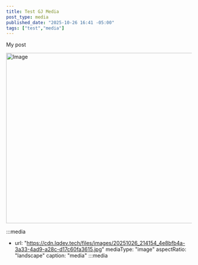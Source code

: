 ```yaml
---
title: Test GJ Media
post_type: media
published_date: "2025-10-26 16:41 -05:00"
tags: ["test","media"]
---
```


My post

<img width=1080 height=463 alt=Image src= />

:::media
- url: "https://cdn.lqdev.tech/files/images/20251026_214154_4e8bfb4a-3a33-4ad9-a28c-d17c60fa3615.jpg"
  mediaType: "image"
  aspectRatio: "landscape"
  caption: "media"
:::media